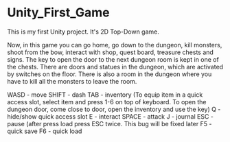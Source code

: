 # Unity_First_Game
This is my first Unity project. It's 2D Top-Down game.

Now, in this game you can go home, go down to the dungeon, kill monsters, shoot from the bow, interact with shop, quest board, treasure chests and signs. The key to open the door to the next dungeon room is kept in one of the chests. There are doors and statues in the dungeon, which are activated by switches on the floor. There is also a room in the dungeon where you have to kill all the monsters to leave the room.

WASD - move
SHIFT - dash
TAB - inventory (To equip item in a quick access slot, select item and press 1-6 on top of keyboard. To open the dungeon door, come close to door, open the inventory and use the key)
Q - hide/show quick access slot
E - interact
SPACE - attack
J - journal
ESC - pause (after press load press ESC twice. This bug will be fixed later
F5 - quick save
F6 - quick load
